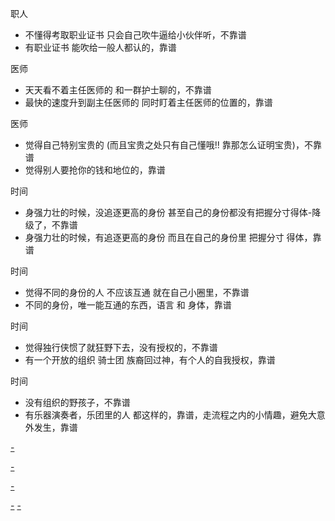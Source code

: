 
职人
- 不懂得考取职业证书 只会自己吹牛逼给小伙伴听，不靠谱
- 有职业证书 能吹给一般人都认的，靠谱

医师
- 天天看不着主任医师的 和一群护士聊的，不靠谱
- 最快的速度升到副主任医师的 同时盯着主任医师的位置的，靠谱

医师
- 觉得自己特别宝贵的 (而且宝贵之处只有自己懂哦!! 靠那怎么证明宝贵)，不靠谱
- 觉得别人要抢你的钱和地位的，靠谱

时间
- 身强力壮的时候，没追逐更高的身份 甚至自己的身份都没有把握分寸得体-降级了，不靠谱
- 身强力壮的时候，有追逐更高的身份 而且在自己的身份里 把握分寸 得体，靠谱

时间
- 觉得不同的身份的人 不应该互通 就在自己小圈里，不靠谱
- 不同的身份，唯一能互通的东西，语言 和 身体，靠谱

时间
- 觉得独行侠惯了就狂野下去，没有授权的，不靠谱
- 有一个开放的组织 骑士团 族裔回过神，有个人的自我授权，靠谱

时间
- 没有组织的野孩子，不靠谱
- 有乐器演奏者，乐团里的人 都这样的，靠谱，走流程之内的小情趣，避免大意外发生，靠谱






[-](https://github.com/7900ms/000nottheater_deserted_systemsoftware/tree/master/supplementary/term-robber#别人盯着我的钱和地位)

[-](https://github.com/7900ms/000nottheater_deserted_systemlibrary/blob/master/did/jojo/1.md#盯着学业)

[-](https://github.com/7900ms/000nottheater_deserted_systemsoftware/tree/master/supplementary/term-robber#盯着学业抢回钱来)

[-](https://github.com/7900ms/000nottheater_deserted_systemsoftware/tree/master/supplementary/Zhihua#语言和身体--不同的身份，能互通的唯一东西) [-](https://github.com/7900ms/000nottheater_deserted_systemsoftware/blob/master/local-window/on-jianghu/维吾尔族裔-形象-热情开朗(个人的庄重非常重要).md#独行侠反而是组织观念很淡的,家国观念很淡的都,班级观念很淡的,善于结交不同的人)


